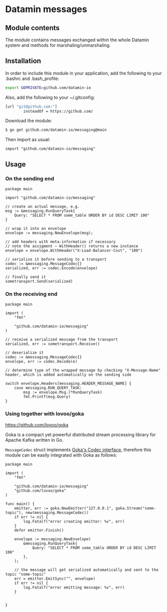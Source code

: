 # Datamin messages
## Module contents
The module contains messages exchanged within the whole Datamin system and methods for marshaling/unmarshaling.

## Installation
In order to include this module in your application, add the following to your .bashrc and .bash_profile:

```bash
export GOPRIVATE=github.com/datamin-io
```

Also, add the following to your ~/.gitconfig:
```bash
[url "git@github.com:"]
        insteadOf = https://github.com/
```

Download the module:

```bash
$ go get github.com/datamin-io/messaging@main
```

Then import as usual:

```golang
import "github.com/datamin-io/messaging"
```


## Usage
### On the sending end
```golang
package main

import "github.com/datamin-io/messaging"

// create an actual message, e.g.
msg := &messaging.RunQueryTask{
    Query: "SELECT * FROM some_table ORDER BY id DESC LIMIT 100"
}

// wrap it into an envelope
envelope := messaging.NewEnvelope(msg);

// add headers with meta-information if necessary
// note the assigment — WithHeader() returns a new instance
envelope = envelope.WithHeader("X-Load-Balancer-Cost", "100")

// serialize it before sending to a transport
codec := &messaging.MessageCodec{}
serialized, err := codec.Encode(envelope)

// finally send it
sometransport.Send(serialized)
```

### On the receiving end

```golang
package main

import (
    "fmt"

    "github.com/datamin-io/messaging"
)

// receive a serialized message from the transport
serialized, err := sometransport.Receive()

// deserialize it
codec := &messaging.MessageCodec{}
envelope, err := codec.Decode(e)

// determine type of the wrapped message by checking "X-Message-Name" header, which is added automatically on the sending side

switch envelope.Headers[messaging.HEADER_MESSAGE_NAME] {
    case messaging.RUN_QUERY_TASK:
        msg := envelope.Msg.(*RunQueryTask)
        fmt.Printf(msg.Query)
}

```


### Using together with lovoo/goka
https://github.com/lovoo/goka

Goka is a compact yet powerful distributed stream processing library for Apache Kafka written in Go.

`MessageCodec` struct implements [Goka's Codec interface](https://github.com/lovoo/goka/blob/master/codec.go),
therefore this module can be easily integrated with Goka as follows:

```golang
package main

import (
	"fmt"

	"github.com/datamin-io/messaging"
	"github.com/lovoo/goka"
)

func main() {
    emitter, err := goka.NewEmitter("127.0.0.1", goka.Stream("some-topic"), new(messaging.MessageCodec))
	if err != nil {
		log.Fatalf("error creating emitter: %v", err)
	}
	defer emitter.Finish()

    envelope := messaging.NewEnvelope(
        &messaging.RunQueryTask{
            Query: "SELECT * FROM some_table ORDER BY id DESC LIMIT 100"
        },
    );

    // the message will get serialized automatically and sent to the topic "some-topic"
    err = emitter.EmitSync("", envelope)
    if err != nil {
        log.Fatalf("error emitting message: %v", err)
    }

    
}
```
